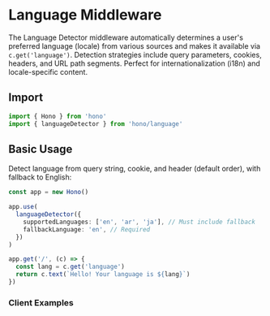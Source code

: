 # Language Middleware

The Language Detector middleware automatically determines a user's preferred language (locale) from various sources and makes it available via `c.get('language')`. Detection strategies include query parameters, cookies, headers, and URL path segments. Perfect for internationalization (i18n) and locale-specific content.

## Import

```ts
import { Hono } from 'hono'
import { languageDetector } from 'hono/language'
```

## Basic Usage

Detect language from query string, cookie, and header (default order), with fallback to English:

```ts
const app = new Hono()

app.use(
  languageDetector({
    supportedLanguages: ['en', 'ar', 'ja'], // Must include fallback
    fallbackLanguage: 'en', // Required
  })
)

app.get('/', (c) => {
  const lang = c.get('language')
  return c.text(`Hello! Your language is ${lang}`)
})
```

### Client Examples

```sh